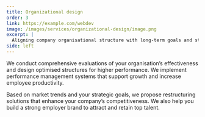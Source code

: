 ```yaml
---
title: Organizational design
order: 3
link: https://example.com/webdev
image: /images/services/organizational-design/image.png
excerpt: |
  Aligning company organisational structure with long-term goals and strategies.
side: left
---
```

We conduct comprehensive evaluations of your organisation’s effectiveness and design optimised structures for higher performance. We implement performance management systems that support growth and increase employee productivity.

Based on market trends and your strategic goals, we propose restructuring solutions that enhance your company’s competitiveness. We also help you build a strong employer brand to attract and retain top talent.

